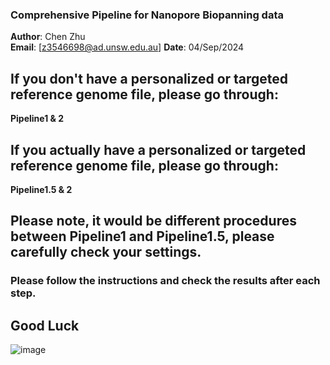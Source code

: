 ### Comprehensive Pipeline for Nanopore Biopanning data

 **Author**: Chen Zhu  
 **Email**: [z3546698@ad.unsw.edu.au]
 **Date**: 04/Sep/2024

## If you don't have a personalized or targeted reference genome file, please go through:

**Pipeline1 & 2**

## If you actually have a personalized or targeted reference genome file, please go through:

**Pipeline1.5 & 2**

## Please note, it would be different procedures between Pipeline1 and Pipeline1.5, please carefully check your settings.

### Please follow the instructions and check the results after each step.
## Good Luck
![image](https://github.com/user-attachments/assets/33e84a7b-7fde-481b-a0ee-999fbe9a18d2)

